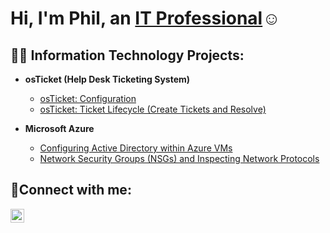<h1>Hi, I'm Phil, an <a href="https://linkedin.com/in/Josh">IT Professional</a>☺</h1>

<h2>👨‍💻 Information Technology Projects:</h2>

- <b>osTicket (Help Desk Ticketing System)</b>

  - [osTicket: Configuration](https://github.com/PhilSmithit/config)
  - [osTicket: Ticket Lifecycle (Create Tickets and Resolve)](https://github.com/PhilSmithit/Create-Tickets-and-Resolve)
- <b>Microsoft Azure</b>
  - [Configuring Active Directory within Azure VMs](https://github.com/PhilSmithit/Configure-AD-with-VMs)
  - [Network Security Groups (NSGs) and Inspecting Network Protocols](https://github.com/PhilSmithit/azure-network-protocols)

<h2>🤳Connect with me:</h2>


[<img align="left" alt="Josh | LinkedIn" width="22px" src="https://cdn.jsdelivr.net/npm/simple-icons@v3/icons/linkedin.svg" />][linkedin]

[linkedin]: https://www.linkedin.com/in/philip-smith-a4868a261/
